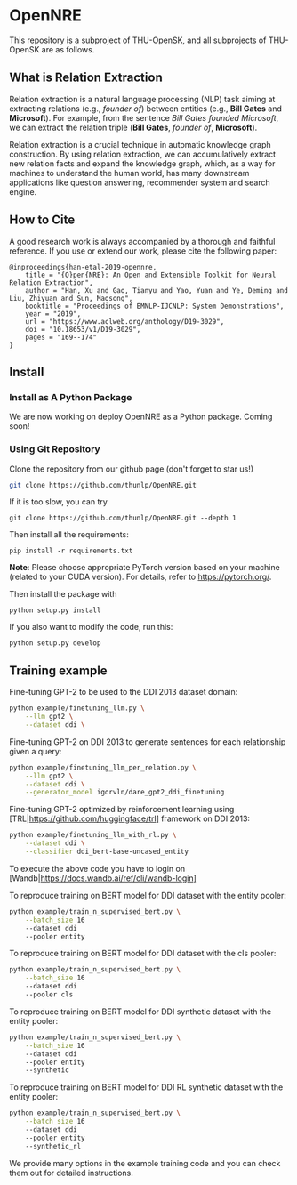 # OpenNRE

This repository is a subproject of THU-OpenSK, and all subprojects of THU-OpenSK are as follows.

## What is Relation Extraction

Relation extraction is a natural language processing (NLP) task aiming at extracting relations (e.g., *founder of*) between entities (e.g., **Bill Gates** and **Microsoft**). For example, from the sentence *Bill Gates founded Microsoft*, we can extract the relation triple (**Bill Gates**, *founder of*, **Microsoft**). 

Relation extraction is a crucial technique in automatic knowledge graph construction. By using relation extraction, we can accumulatively extract new relation facts and expand the knowledge graph, which, as a way for machines to understand the human world, has many downstream applications like question answering, recommender system and search engine. 

## How to Cite

A good research work is always accompanied by a thorough and faithful reference. If you use or extend our work, please cite the following paper:

```
@inproceedings{han-etal-2019-opennre,
    title = "{O}pen{NRE}: An Open and Extensible Toolkit for Neural Relation Extraction",
    author = "Han, Xu and Gao, Tianyu and Yao, Yuan and Ye, Deming and Liu, Zhiyuan and Sun, Maosong",
    booktitle = "Proceedings of EMNLP-IJCNLP: System Demonstrations",
    year = "2019",
    url = "https://www.aclweb.org/anthology/D19-3029",
    doi = "10.18653/v1/D19-3029",
    pages = "169--174"
}
```

## Install 

### Install as A Python Package

We are now working on deploy OpenNRE as a Python package. Coming soon!

### Using Git Repository

Clone the repository from our github page (don't forget to star us!)

```bash
git clone https://github.com/thunlp/OpenNRE.git
```

If it is too slow, you can try
```
git clone https://github.com/thunlp/OpenNRE.git --depth 1
```

Then install all the requirements:

```
pip install -r requirements.txt
```

**Note**: Please choose appropriate PyTorch version based on your machine (related to your CUDA version). For details, refer to https://pytorch.org/. 

Then install the package with 
```
python setup.py install 
```

If you also want to modify the code, run this:
```
python setup.py develop
```

## Training example

Fine-tuning GPT-2 to be used to the DDI 2013 dataset domain:
```bash
python example/finetuning_llm.py \
    --llm gpt2 \
    --dataset ddi \
```

Fine-tuning GPT-2 on DDI 2013 to generate sentences for each relationship given a query:
```bash
python example/finetuning_llm_per_relation.py \
    --llm gpt2 \
    --dataset ddi \
    --generator_model igorvln/dare_gpt2_ddi_finetuning
```

Fine-tuning GPT-2 optimized by reinforcement learning using [TRL|https://github.com/huggingface/trl] framework on DDI 2013:
```bash
python example/finetuning_llm_with_rl.py \
    --dataset ddi \
    --classifier ddi_bert-base-uncased_entity
```

To execute the above code you have to login on [Wandb|https://docs.wandb.ai/ref/cli/wandb-login]

To reproduce training on BERT model for DDI dataset with the entity pooler:
```bash
python example/train_n_supervised_bert.py \
    --batch_size 16
    --dataset ddi
    --pooler entity
```

To reproduce training on BERT model for DDI dataset with the cls pooler:
```bash
python example/train_n_supervised_bert.py \
    --batch_size 16
    --dataset ddi
    --pooler cls
```

To reproduce training on BERT model for DDI synthetic dataset with the entity pooler:
```bash
python example/train_n_supervised_bert.py \
    --batch_size 16
    --dataset ddi
    --pooler entity
    --synthetic
```

To reproduce training on BERT model for DDI RL synthetic dataset with the entity pooler:
```bash
python example/train_n_supervised_bert.py \
    --batch_size 16
    --dataset ddi
    --pooler entity
    --synthetic_rl
```

We provide many options in the example training code and you can check them out for detailed instructions.
